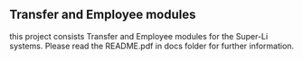 ## Transfer and Employee modules
this project consists Transfer and Employee modules for the Super-Li systems. Please read the README.pdf in docs folder for further information.
